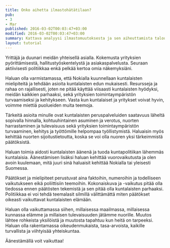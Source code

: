 ```yaml
---
title: Onko aihetta ilmastohätätilaan?
pub:
- 3
- Mar
published: 2016-03-02T00:03:47+03:00
modified: 2016-03-02T00:03:47+03:00
summary: Kattava analyysi ilmastomuutoksesta ja sen aiheuttamista taloudellisista ongelmista Suomessa.
layout: tutorial
---
```


Yrittäjä ja duunari meidän yhteisellä asialla. Kokemusta yrityksien pyörittämisestä, hallitustyöskentelystä ja asiakaspalvelusta. Seuraan aktiivisesti politiikkaa enkä pelkää kertoa omia näkemyksiäni.

Haluan olla varmistamassa, että Nokialla kuunnellaan kuntalaisten mielipiteitä ja tehdään asioita kuntalaisten edun mukaisesti. Resursseja ja rahaa on rajallisesti, joten ne pitää käyttää viisaasti kuntalaisten hyödyksi, meidän kaikkien parhaaksi, sekä yrityksien toimintaympäristön turvaamiseksi ja kehitykseen. Vasta kun kuntalaiset ja yritykset voivat hyvin, voimme miettiä puolueiden muita teemoja.

Tärkeitä asioita minulle ovat kuntalaisten peruspalveluiden saatavuus läheltä sopivalla hinnalla, kohtuuhintainen asuminen ja verotus, nuorten harrastaminen ja tulevaisuus sekä yrityksien toimintaympäristön turvaaminen, kehitys ja työttömille helpompaa työllistymistä. Haluaisin myös kehittää nuorten sijoitustietoutta, koska se voi olla nuoren yksi tärkeimmistä päätöksistä.

Haluan toimia aidosti kuntalaisten äänenä ja tuoda kuntapolitiikan lähemmäs kuntalaisia. Äänestämisen lisäksi haluan kehittää vuorovaikutusta ja olen avoin kuulemaan, mitä juuri sinä haluaisit kehittää Nokialla tai yleisesti Suomessa.

Päätökset ja mielipiteet perustuvat aina faktoihin, numeroihin ja todelliseen vaikutukseen eikä poliittisiin teemoihin. Kokonaiskuva ja -vaikutus pitää olla tiedossa ennen päätösten tekemistä ja sen pitää olla kuntalaisten parhaaksi. Politiikkaa ei voi tehdä teemalasit silmillä välittämättä miten päätökset oikeasti vaikuttavat kuntalaisten elämään.

Haluan olla vaikuttamassa siihen, millaisessa maailmassa, millaisessa kunnassa elämme ja millaisen tulevaisuuden jätämme nuorille. Muutos lähtee rohkeista yksilöistä ja muutosta tapahtuu kun heitä on tarpeeksi. Haluan olla rakentamassa oikeudenmukaista, tasa-arvoista, kaikille turvallista ja viihtyisää yhteiskuntaa.

Äänestämällä voit vaikuttaa!